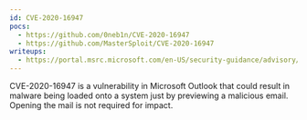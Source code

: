 ```yaml
---
id: CVE-2020-16947
pocs:
  - https://github.com/0neb1n/CVE-2020-16947
  - https://github.com/MasterSploit/CVE-2020-16947
writeups:
  - https://portal.msrc.microsoft.com/en-US/security-guidance/advisory/CVE-2020-16947
---
```

CVE-2020-16947 is a vulnerability in Microsoft Outlook that could result in malware being loaded onto a system just by previewing a malicious email. Opening the mail is not required for impact.
